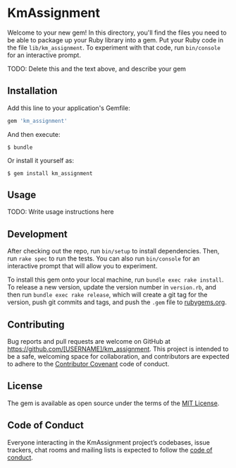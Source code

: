 # KmAssignment

Welcome to your new gem! In this directory, you'll find the files you need to be able to package up your Ruby library into a gem. Put your Ruby code in the file `lib/km_assignment`. To experiment with that code, run `bin/console` for an interactive prompt.

TODO: Delete this and the text above, and describe your gem

## Installation

Add this line to your application's Gemfile:

```ruby
gem 'km_assignment'
```

And then execute:

    $ bundle

Or install it yourself as:

    $ gem install km_assignment

## Usage

TODO: Write usage instructions here

## Development

After checking out the repo, run `bin/setup` to install dependencies. Then, run `rake spec` to run the tests. You can also run `bin/console` for an interactive prompt that will allow you to experiment.

To install this gem onto your local machine, run `bundle exec rake install`. To release a new version, update the version number in `version.rb`, and then run `bundle exec rake release`, which will create a git tag for the version, push git commits and tags, and push the `.gem` file to [rubygems.org](https://rubygems.org).

## Contributing

Bug reports and pull requests are welcome on GitHub at https://github.com/[USERNAME]/km_assignment. This project is intended to be a safe, welcoming space for collaboration, and contributors are expected to adhere to the [Contributor Covenant](http://contributor-covenant.org) code of conduct.

## License

The gem is available as open source under the terms of the [MIT License](https://opensource.org/licenses/MIT).

## Code of Conduct

Everyone interacting in the KmAssignment project’s codebases, issue trackers, chat rooms and mailing lists is expected to follow the [code of conduct](https://github.com/[USERNAME]/km_assignment/blob/master/CODE_OF_CONDUCT.md).
